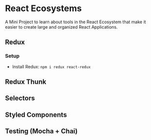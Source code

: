 # React Ecosystems

A Mini Project to learn about tools in the React Ecosystem that make it easier to create large and organized React Applications.

## Redux

### Setup
- Install Redux: `npm i redux react-redux`

## Redux Thunk

## Selectors

## Styled Components

## Testing (Mocha + Chai)
